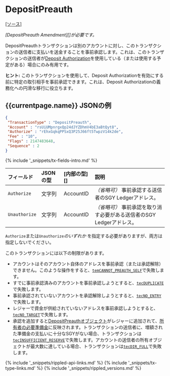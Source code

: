 # DepositPreauth
[[ソース]<br>](https://github.com/ripple/rippled/blob/master/src/ripple/app/tx/impl/DepositPreauth.cpp "Source") <!--{# TODO: change from develop to master when 1.1.0 is released #}-->

_[DepositPreauth Amendment][]が必要です。_

DepositPreauthトランザクションは別のアカウントに対し、このトランザクションの送信者に支払いを送金することを事前承認します。これは、このトランザクションの送信者が[Deposit Authorization](depositauth.html)を使用している（または使用する予定がある）場合にのみ有用です。

**ヒント:** このトランザクションを使用して、Deposit Authorizationを有効にする前に特定の取引相手を事前承認できます。これは、Deposit Authorizationの義務化への円滑な移行に役立ちます。

## {{currentpage.name}} JSONの例

```json
{
 "TransactionType" : "DepositPreauth",
 "Account" : "rsUiUMpnrgxQp24dJYZDhmV4bE3aBtQyt8",
 "Authorize" : "rEhxGqkqPPSxQ3P25J66ft5TwpzV14k2de",
 "Fee" : "10",
 "Flags" : 2147483648,
 "Sequence" : 2
}
```

{% include '_snippets/tx-fields-intro.md' %}
<!--{# fix md highlighting_ #}-->


| フィールド         | JSONの型 | [内部の型][] | 説明 |
|:--------------|:----------|:------------------|:-----|
| `Authorize`   | 文字列    | AccountID         | _（省略可）_ 事前承認する送信者のSGY Ledgerアドレス。 |
| `Unauthorize` | 文字列    | AccountID         | _（省略可）_ 事前承認を取り消す必要がある送信者のSGY Ledgerアドレス。 |

`Authorize`または`Unauthorize`_のいずれか_ を指定する必要がありますが、両方は指定しないでください。

このトランザクションには以下の制限があります。

- アカウントはそのアカウント自体のアドレスを事前承認（または承認解除）できません。このような操作をすると、[`temCANNOT_PREAUTH_SELF`](tem-codes.html)で失敗します。
- すでに事前承認済みのアカウントを事前承認しようとすると、[`tecDUPLICATE`](tec-codes.html)で失敗します。
- 事前承認されていないアカウントを承認解除しようとすると、[`tecNO_ENTRY`](tec-codes.html)で失敗します。
- レジャーで資金が供給されていないアドレスを事前承認しようとすると、[`tecNO_TARGET`](tec-codes.html)で失敗します。
- 承認を追加すると[DepositPreauthオブジェクト](depositpreauth-object.html)がレジャーに追加されて、[所有者の必要準備金](reserves.html#所有者準備金)に反映されます。トランザクションの送信者に、増額された準備金の支払いに十分なSGYがない場合、トランザクションは[`tecINSUFFICIENT_RESERVE`](tec-codes.html)で失敗します。アカウントの送信者の所有オブジェクトが最大数に達している場合、トランザクションは[`tecDIR_FULL`](tec-codes.html)で失敗します。


<!--{# common link defs #}-->
{% include '_snippets/rippled-api-links.md' %}
{% include '_snippets/tx-type-links.md' %}
{% include '_snippets/rippled_versions.md' %}
